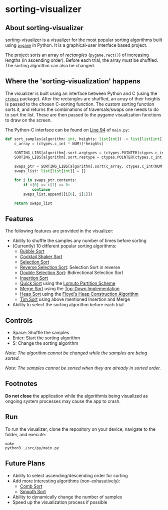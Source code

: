 # sorting-visualizer

## About sorting-visualizer

sorting-visualizer is a visualizer for the most popular sorting algorithms built using [`pygame`](https://www.pygame.org/docs/) in Python. It is a graphical-user interface based project.

The project sorts an array of *rectangles* (`pygame.rect()`) of increasing lengths (in ascending order). Before each trial, the array must be shuffled. The sorting algorithm can also be changed.

## Where the 'sorting-visualization' happens

The visualizer is built using an interface between Python and C (using the [`ctypes`](https://docs.python.org/3/library/ctypes.html) package). After the rectangles are shuffled, an array of their heights is passed to the chosen C-sorting function. The custom sorting function sorts it, and returns the combinations of traversals/swaps one needs to do to sort the list. These are then passed to the pygame visualization functions to draw on the screen.

The Python-C interface can be found on [Line 94](https://github.com/divyajeettt/sorting-visualizer/blob/8bb60caa2966200573329482c97e8610b0c720fe/src/py/main.py#L94) of `main.py`:

```py
def sort_samples(algorithm: int, heights: list[int]) -> list[list[int]]:
    c_array = (ctypes.c_int * NUM)(*heights)

    SORTING_LIBS[algorithm].sort.argtypes = (ctypes.POINTER(ctypes.c_int * NUM), ctypes.c_int)
    SORTING_LIBS[algorithm].sort.restype = ctypes.POINTER(ctypes.c_int * 2*NUM**2)

    swaps_ptr = SORTING_LIBS[algorithm].sort(c_array, ctypes.c_int(NUM))
    swaps_list: list[list[int]] = []

    for i in swaps_ptr.contents:
        if i[0] == i[1] == 0:
            continue
        swaps_list.append([i[0], i[1]])

    return swaps_list
```

## Features

The following features are provided in the visualizer:

- Ability to shuffle the samples any number of times before sorting
- (Currently) 10 different popular sorting algorithms:
  - [Bubble Sort](https://en.wikipedia.org/wiki/Bubble_sort)
  - [Cocktail Shaker Sort](https://en.wikipedia.org/wiki/Cocktail_shaker_sort)
  - [Selection Sort](https://en.wikipedia.org/wiki/Selection_sort)
  - [Reverse Selection Sort](https://en.wikipedia.org/wiki/Selection_sort#Variants): Selection Sort in reverse
  - [Double Selection Sort](https://en.wikipedia.org/wiki/Selection_sort#Variants): Bidirectional Selection Sort
  - [Insertion Sort](https://en.wikipedia.org/wiki/Insertion_sort)
  - [Quick Sort](https://en.wikipedia.org/wiki/Quicksort) using the [Lomuto Partition Scheme](https://en.wikipedia.org/wiki/Quicksort#Lomuto_partition_scheme)
  - [Merge Sort](https://en.wikipedia.org/wiki/Merge_sort) using the [Top-Down Implementation](https://en.wikipedia.org/wiki/Merge_sort#Top-down_implementation)
  - [Heap Sort](https://en.wikipedia.org/wiki/Heapsort) using the [Floyd's Heap Construction Algorithm](https://en.wikipedia.org/wiki/Heapsort#Floyd's_heap_construction)
  - [Tim Sort](https://en.wikipedia.org/wiki/Timsort) using above mentioned Insertion and Merge
- Ability to select the sorting algorithm before each trial

## Controls

- Space: Shuffle the samples
- Enter: Start the sorting algorithm
- S: Change the sorting algorithm

*Note: The algorithm cannot be changed while the samples are being sorted.*

*Note: The samples cannot be sorted when they are already in sorted order.*

## Footnotes

**Do not close** the application while the algorithmis being visualized as ongoing system processes may cause the app to crash.

## Run

To run the visualizer, clone the repository on your device, navigate to the folder, and execute:

```
make
python3 ./src/py/main.py
```

## Future Plans

- Ability to select ascending/descending order for sorting
- Add more interesting algorithms (non-exhasutively):
  - [Comb Sort](https://en.wikipedia.org/wiki/Comb_sort)
  - [Smooth Sort](https://en.wikipedia.org/wiki/Smoothsort)
- Ability to dynamically change the number of samples
- Speed up the visualization process if possible
